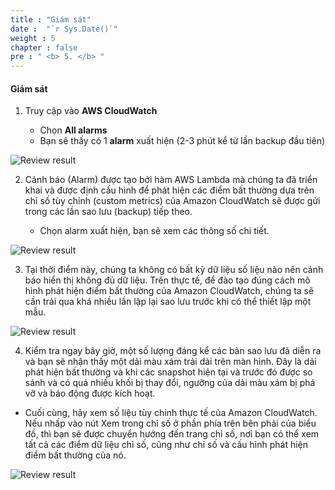 ```yaml
---
title : "Giám sát"
date :  "`r Sys.Date()`" 
weight : 5
chapter : false
pre : " <b> 5. </b> "
---
```


#### Giám sát

1. Truy cập vào **AWS CloudWatch**

   - Chọn **All alarms**
   - Bạn sẽ thấy có 1 **alarm** xuất hiện (2-3 phút kể từ lần backup đầu tiên)

![Review result](/images/6/0001.png?featherlight=false&width=90pc)

2. Cảnh báo (Alarm) được tạo bởi hàm AWS Lambda mà chúng ta đã triển khai và được định cấu hình để phát hiện các điểm bất thường dựa trên chỉ số tùy chỉnh (custom metrics) của Amazon CloudWatch sẽ được gửi trong các lần sao lưu (backup) tiếp theo.

   - Chọn alarm xuất hiện, bạn sẽ xem các thông số chi tiết.

![Review result](/images/6/0002.png?featherlight=false&width=90pc)

3. Tại thời điểm này, chúng ta không có bất kỳ dữ liệu số liệu nào nên cảnh báo hiển thị không đủ dữ liệu. Trên thực tế, để đào tạo đúng cách mô hình phát hiện điểm bất thường của Amazon CloudWatch, chúng ta sẽ cần trải qua khá nhiều lần lặp lại sao lưu trước khi có thể thiết lập một mẫu.

![Review result](/images/6/0003.png?featherlight=false&width=90pc)

4. Kiểm tra ngay bây giờ, một số lượng đáng kể các bản sao lưu đã diễn ra và bạn sẽ nhận thấy một dải màu xám trải dài trên màn hình. Đây là dải phát hiện bất thường và khi các snapshot hiện tại và trước đó được so sánh và có quá nhiều khối bị thay đổi, ngưỡng của dải màu xám bị phá vỡ và báo động được kích hoạt.

- Cuối cùng, hãy xem số liệu tùy chỉnh thực tế của Amazon CloudWatch. Nếu nhấp vào nút Xem trong chỉ số ở phần phía trên bên phải của biểu đồ, thì bạn sẽ được chuyển hướng đến trang chỉ số, nơi bạn có thể xem tất cả các điểm dữ liệu chỉ số, cũng như chỉ số và cấu hình phát hiện điểm bất thường của nó.

![Review result](/images/6/0004.png?featherlight=false&width=90pc)
